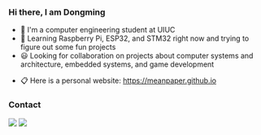 ### Hi there, I am Dongming
- 👋 I'm a computer engineering student at UIUC
- 🤔 Learning Raspberry Pi, ESP32, and STM32 right now and trying to figure out some fun projects
- 😃 Looking for collaboration on projects about computer systems and architecture, embedded systems, and game development
<!--
- 💼 Used to be 
    - Web Developer Intern at Headline
    - Class assistant for ECE 391: Computer System Engineering at UIUC
    - Embedded System Software Engineering Intern at Rivian
-->
- 📋 Here is a personal website: https://meanpaper.github.io

### Contact
<img src="https://img.shields.io/badge/Email-dl35%40illinois.edu-blue?style=flat&logo=Mail.ru" /> <a href="https://www.linkedin.com/in/dongmingliu183/">
  <img src = "https://img.shields.io/badge/LinkedIn-0077B5?style=flat&logo=linkedin&logoColor=white">
</a>

<!--
**MeanPaper/MeanPaper** is a ✨ _special_ ✨ repository because its `README.md` (this file) appears on your GitHub profile.

Here are some ideas to get you started:
- 📓 Currently deep-diving in Computer Organization and Design, Communication Networks, and Game Development with UE5
- 🔭 I’m currently working on ...
- 🌱 I’m currently learning ...
- 👯 I’m looking to collaborate on ...
- 🤔 I’m looking for help with ...
- 💬 Ask me about ...
- 📫 How to reach me: ...
- 😄 Pronouns: ...
- ⚡ Fun fact: ...
-->
